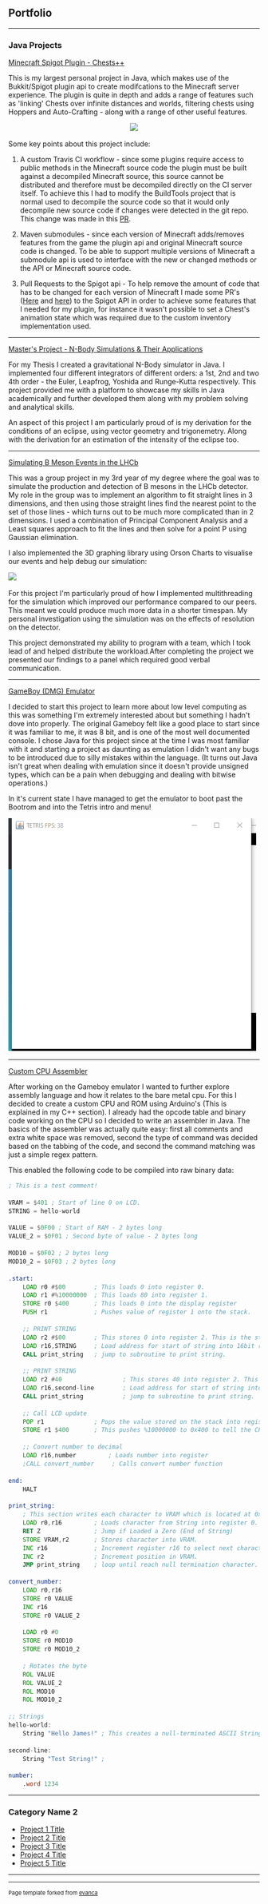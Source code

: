 ## Portfolio

---

### Java Projects 

[Minecraft Spigot Plugin - Chests++](https://github.com/JamesPeters98/ChestsPlusPlus)

This is my largest personal project in Java, which makes use of the Bukkit/Spigot plugin api to create modifcations to the Minecraft server experience. The plugin is quite in depth and adds a range of features such as 'linking' Chests over infinite distances and worlds, filtering chests using Hoppers and Auto-Crafting - along with a range of other useful features.

<p align="center">
<img src="https://camo.githubusercontent.com/3ca42289c124bad4db92f273e1c057ff65ee247e/68747470733a2f2f692e696d6775722e636f6d2f543143713674382e706e67"/>
</p>

Some key points about this project include:

1. A custom Travis CI workflow - since some plugins require access to public methods in the Minecraft source code the plugin must be built against a decompiled Minecraft source, this source cannot be distributed and therefore must be decompiled directly on the CI server itself. To achieve this I had to modify the BuildTools project that is normal used to decompile the source code so that it would only decompile new source code if changes were detected in the git repo. This change was made in this [PR](https://hub.spigotmc.org/stash/projects/SPIGOT/repos/buildtools/commits/19d26b6581b57fdb0b75577c32fd525c4371860e).

2. Maven submodules - since each version of Minecraft adds/removes features from the game the plugin api and original Minecraft source code is changed. To be able to support multiple versions of Minecraft a submodule api is used to interface with the new or changed methods or the API or Minecraft source code. 

3. Pull Requests to the Spigot api - To help remove the amount of code that has to be changed for each version of Minecraft I made some PR's ([Here](https://hub.spigotmc.org/stash/projects/SPIGOT/repos/craftbukkit/commits/8fb65851f12f78c26ca979377370395e64c8a61f) and [here](https://hub.spigotmc.org/stash/projects/SPIGOT/repos/bukkit/commits/eeb1042f1ac356cc989dd1c4e35b37ee0ab93891)) to the Spigot API in order to achieve some features that I needed for my plugin, for instance it wasn't possible to set a Chest's animation state which was required due to the custom inventory implementation used.

---
[Master's Project - N-Body Simulations & Their Applications](https://github.com/JamesPeters98/Java-NBody-Simulation)

For my Thesis I created a gravitational N-Body simulator in Java. I implemented four different integrators of different orders: a 1st, 2nd and two 4th order - the Euler, Leapfrog, Yoshida and Runge-Kutta respectively. This project provided me with a platform to showcase my skills in Java academically and further developed them along with my problem solving and analytical skills. 

An aspect of this project I am particularly proud of is my derivation for the conditions of an eclipse, using vector geometry and trigonemetry. Along with the derivation for an estimation of the intensity of the eclipse too.

---
[Simulating B Meson Events in the LHCb](https://github.com/JamesPeters98/PHYS488-Project)

This was a group project in my 3rd year of my degree where the goal was to simulate the production and detection of B mesons in the LHCb detector. My role in the group was to implement an algorithm to fit straight lines in 3 dimensions, and then using those straight lines find the nearest point to the set of those lines - which turns out to be much more complicated than in 2 dimensions. I used a combination of Principal Component Analysis and a Least squares approach to fit the lines and then solve for a point P using Gaussian elimination.

I also implemented the 3D graphing library using Orson Charts to visualise our events and help debug our simulation:

<img src="https://i.imgur.com/ohexefc.gif"/>

For this project I'm particularly proud of how I implemented multithreading for the simulation which improved our performance compared to our peers. This meant we could produce much more data in a shorter timespan. My personal investigation using the simulation was on the effects of resolution on the detector.

This project demonstrated my ability to program with a team, which I took lead of and helped distribute the workload.After completing the project we presented our findings to a panel which required good verbal communication.

---
[GameBoy (DMG) Emulator](https://github.com/JamesPeters98/JavaGameboyEmulator)

I decided to start this project to learn more about low level computing as this was something I'm extremely interested about but something I hadn't dove into properly. The original Gameboy felt like a good place to start since it was familiar to me, it was 8 bit, and is one of the most well documented console. I chose Java for this project since at the time I was most familiar with it and starting a project as daunting as emulation I didn't want any bugs to be introduced due to silly mistakes within the language. (It turns out Java isn't great when dealing with emulation since it doesn't provide unsigned types, which can be a pain when debugging and dealing with bitwise operations.)

In it's current state I have managed to get the emulator to boot past the Bootrom and into the Tetris intro and menu!

<img src="https://raw.githubusercontent.com/JamesPeters98/JavaGameboyEmulator/master/images/GameBoyEmu.gif"/>

---
[Custom CPU Assembler](https://github.com/JamesPeters98/Custom-CPU)

After working on the Gameboy emulator I wanted to further explore assembly language and how it relates to the bare metal cpu. For this I decided to create a custom CPU and ROM using Arduino's (This is explained in my C++ section). I already had the opcode table and binary code working on the CPU so I decided to write an assembler in Java. The basics of the assembler was actually quite easy: first all comments and extra white space was removed, second the type of command was decided based on the tabbing of the code, and second the command matching was just a simple regex pattern. 

This enabled the following code to be compiled into raw binary data:

  
```asm
; This is a test comment!

VRAM = $401 ; Start of line 0 on LCD.
STRING = hello-world

VALUE = $0F00 ; Start of RAM - 2 bytes long
VALUE_2 = $0F01 ; Second byte of value - 2 bytes long

MOD10 = $0F02 ; 2 bytes long
MOD10_2 = $0F03 ; 2 bytes long

.start:
    LOAD r0 #$00        ; This loads 0 into register 0.
    LOAD r1 #%10000000  ; This loads 80 into register 1.
    STORE r0 $400       ; This loads 0 into the display register
    PUSH r1             ; Pushes value of register 1 onto the stack.

    ;; PRINT STRING
    LOAD r2 #$00        ; This stores 0 into register 2. This is the starting position on the LCD.
    LOAD r16,STRING     ; Load address for start of string into 16bit register.
    CALL print_string   ; jump to subroutine to print string.

    ;; PRINT STRING
    LOAD r2 #40                 ; This stores 40 into register 2. This is the second line on the LCD.
    LOAD r16,second-line        ; Load address for start of string into 16bit register.
    CALL print_string           ; jump to subroutine to print string.

    ;; Call LCD update
    POP r1              ; Pops the value stored on the stack into register 1.
    STORE r1 $400       ; This pushes %10000000 to 0x400 to tell the CPU to push VRAM to the display.

    ;; Convert number to decimal
    LOAD r16,number         ; Loads number into register
    ;CALL convert_number     ; Calls convert number function

end:
    HALT

print_string:
    ; This section writes each character to VRAM which is located at 0x401 -> 0x450 (80 bytes - 40 bytes per line.) only 16 bytes visible per line.
    LOAD r0,r16         ; Loads character from String into register 0.
    RET Z               ; Jump if Loaded a Zero (End of String)
    STORE VRAM,r2       ; Stores character into VRAM.
    INC r16             ; Increment register r16 to select next character.
    INC r2              ; Increment position in VRAM.
    JMP print_string    ; loop until reach null termination character.

convert_number:
    LOAD r0,r16
    STORE r0 VALUE
    INC r16
    STORE r0 VALUE_2

    LOAD r0 #0
    STORE r0 MOD10
    STORE r0 MOD10_2

    ; Rotates the byte
    ROL VALUE
    ROL VALUE_2
    ROL MOD10
    ROL MOD10_2

;; Strings
hello-world:
    String "Hello James!" ; This creates a null-terminated ASCII String.

second-line:
    String "Test String!" ;

number:
    .word 1234
```


---

### Category Name 2

- [Project 1 Title](http://example.com/)
- [Project 2 Title](http://example.com/)
- [Project 3 Title](http://example.com/)
- [Project 4 Title](http://example.com/)
- [Project 5 Title](http://example.com/)

---




---
<p style="font-size:11px">Page template forked from <a href="https://github.com/evanca/quick-portfolio">evanca</a></p>
<!-- Remove above link if you don't want to attibute -->
